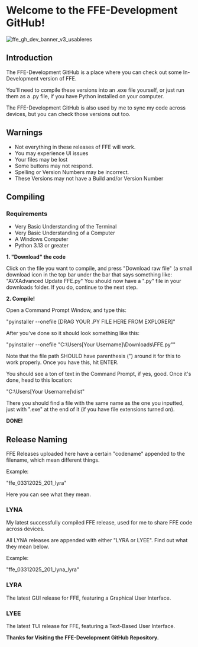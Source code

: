# Welcome to the FFE-Development GitHub!

![ffe_gh_dev_banner_v3_usableres](https://drive.google.com/uc?export=view&id=1B8kgW3-AOU5fDS_8X8DFFqxdcHxpQ3mi)

## Introduction

The FFE-Development GitHub is a place where you can check out some In-Development version of FFE.

You'll need to compile these versions into an .exe file yourself, or just run them
as a .py file, if you have Python installed on your computer.

The FFE-Development GitHub is also used by me to sync my code across devices,
but you can check those versions out too.

## Warnings

- Not everything in these releases of FFE will work.
- You may experience UI issues
- Your files may be lost
- Some buttons may not respond.
- Spelling or Version Numbers may be incorrect.
- These Versions may not have a Build and/or Version Number

## Compiling

### Requirements

- Very Basic Understanding of the Terminal
- Very Basic Understanding of a Computer
- A Windows Computer
- Python 3.13 or greater

**1. "Download" the code**

Click on the file you want to compile, and press "Download raw file" (a small download icon in the top bar under the bar that says something like: "AVXAdvanced Update FFE.py"
You should now have a ".py" file in your downloads folder. If you do, continue to the next step.

**2. Compile!**

Open a Command Prompt Window, and type this:

"pyinstaller --onefile [DRAG YOUR .PY FILE HERE FROM EXPLORER]"

After you've done so it should look something like this:

"pyinstaller --onefile "C:\Users\[Your Username]\Downloads\FFE.py""

Note that the file path SHOULD have parenthesis (") around it for this to work properly.
Once you have this, hit ENTER.

You should see a ton of text in the Command Prompt, if yes, good.
Once it's done, head to this location:

"C:\Users\[Your Username]\dist\"

There you should find a file with the same name as the one you inputted, just with ".exe" at the end of it (if you have file extensions turned on).

**DONE!**

## Release Naming

FFE Releases uploaded here have a certain "codename" appended to the filename, which mean different things.

Example:

"ffe_03312025_201_lyra"

Here you can see what they mean.

### LYNA

My latest successfully compiled FFE release, used for me to 
share FFE code across devices.

All LYNA releases are appended with either "LYRA or LYEE".
Find out what they mean below.

Example:

"ffe_03312025_201_lyna_lyra"

### LYRA

The latest GUI release for FFE,
featuring a Graphical User Interface.

### LYEE

The latest TUI release for FFE,
featuring a Text-Based User Interface.

**Thanks for Visiting the FFE-Development GitHub Repository.**



